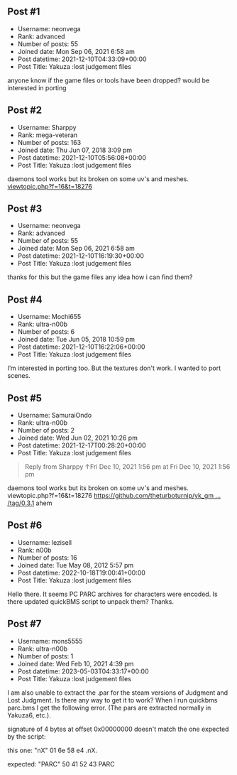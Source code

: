## Post #1
- Username: neonvega
- Rank: advanced
- Number of posts: 55
- Joined date: Mon Sep 06, 2021 6:58 am
- Post datetime: 2021-12-10T04:33:09+00:00
- Post Title: Yakuza :lost judgement files

anyone know if the game files or tools have been dropped? would be interested in porting
## Post #2
- Username: Sharppy
- Rank: mega-veteran
- Number of posts: 163
- Joined date: Thu Jun 07, 2018 3:09 pm
- Post datetime: 2021-12-10T05:56:08+00:00
- Post Title: Yakuza :lost judgement files

daemons tool works but its broken on some uv's and meshes. 
[viewtopic.php?f=16&t=18276](https://forum.xentax.com/viewtopic.php?f=16&t=18276)
[](https://ibb.co/Y7RB360)
## Post #3
- Username: neonvega
- Rank: advanced
- Number of posts: 55
- Joined date: Mon Sep 06, 2021 6:58 am
- Post datetime: 2021-12-10T16:19:30+00:00
- Post Title: Yakuza :lost judgement files

thanks for this but the game files any idea how i can find them?
## Post #4
- Username: Mochi655
- Rank: ultra-n00b
- Number of posts: 6
- Joined date: Tue Jun 05, 2018 10:59 pm
- Post datetime: 2021-12-10T16:22:06+00:00
- Post Title: Yakuza :lost judgement files

I’m interested in porting too. But the textures don't work.     I wanted to port scenes.
## Post #5
- Username: SamuraiOndo
- Rank: ultra-n00b
- Number of posts: 2
- Joined date: Wed Jun 02, 2021 10:26 pm
- Post datetime: 2021-12-17T00:28:20+00:00
- Post Title: Yakuza :lost judgement files

> Reply from Sharppy ↑Fri Dec 10, 2021 1:56 pm at Fri Dec 10, 2021 1:56 pm
>
> 
daemons tool works but its broken on some uv's and meshes. 
viewtopic.php?f=16&t=18276
[https://github.com/theturboturnip/yk_gm ... /tag/0.3.1](https://github.com/theturboturnip/yk_gmd_io/releases/tag/0.3.1)
ahem
## Post #6
- Username: lezisell
- Rank: n00b
- Number of posts: 16
- Joined date: Tue May 08, 2012 5:57 pm
- Post datetime: 2022-10-18T19:00:41+00:00
- Post Title: Yakuza :lost judgement files

Hello there. It seems PC PARC archives for characters were encoded. Is there updated quickBMS script to unpack them? Thanks.
## Post #7
- Username: mons5555
- Rank: ultra-n00b
- Number of posts: 1
- Joined date: Wed Feb 10, 2021 4:39 pm
- Post datetime: 2023-05-03T04:33:17+00:00
- Post Title: Yakuza :lost judgement files

I am also unable to extract the .par for the steam versions of Judgment and Lost Judgment.
Is there any way to get it to work?
When I run quickbms parc.bms I get the following error.
(The pars are extracted normally in Yakuza6, etc.).

signature of 4 bytes at offset 0x00000000 doesn't match the one
  expected by the script:

  this one: "nX"
  01 6e 58 e4                                       .nX.

  expected: "PARC"
  50 41 52 43                                       PARC
